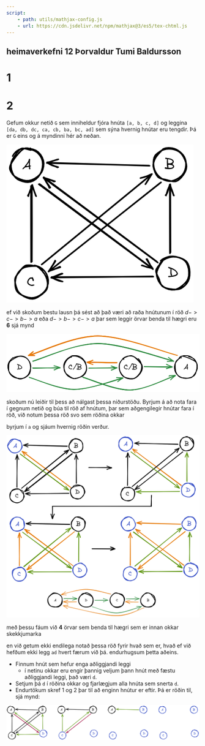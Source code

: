 ```yaml
---
script: 
    - path: utils/mathjax-config.js
    - url: https://cdn.jsdelivr.net/npm/mathjax@3/es5/tex-chtml.js
---
```

heimaverkefni 12
Þorvaldur Tumi Baldursson
---

# 1


# 2
Gefum okkur netið `G` sem inniheldur fjóra hnúta `[a, b, c, d]` og leggina `[da, db, dc, ca, cb, ba, bc, ad]` sem sýna hvernig hnútar eru tengdir. Þá er `G` eins og á myndinni hér að neðan.

![G](imgs/G.excalidraw.png)

ef við skoðum bestu lausn þá sést að það væri að raða hnútunum í röð $d -> c -> b -> a$ eða $d -> b -> c -> a$ þar sem leggir örvar benda til hægri eru **6** sjá mynd  

![legs](imgs/legs.excalidraw.png)

skoðum nú leiðir til þess að nálgast þessa niðurstöðu. Byrjum á að nota fara í gegnum netið og búa til röð af hnútum, þar sem aðgengilegir hnútar fara í röð, við notum þessa röð svo sem röðina okkar

byrjum í `a` og sjáum hvernig röðin verður.

![bfs](imgs/bfs.excalidraw.png)

með þessu fáum við **4** örvar sem benda til hægri sem er innan okkar skekkjumarka

en við getum ekki endilega notað þessa röð fyrir hvað sem er, hvað ef við hefðum ekki legg `ad` hvert færum við þá. endurhugsum þetta aðeins. 
- Finnum hnút sem hefur enga aðliggjandi leggi
  - í netinu okkar eru engir þannig veljum þann hnút með fæstu aðliggjandi leggi, það væri `d`. 
- Setjum þá `d` í röðina okkar og fjarlægjum alla hnúta sem snerta `d`.
- Endurtökum skref 1 og 2 þar til að enginn hnútur er eftir. Þá er röðin til, sjá mynd:

![topsort](imgs/topsort.excalidraw.png)